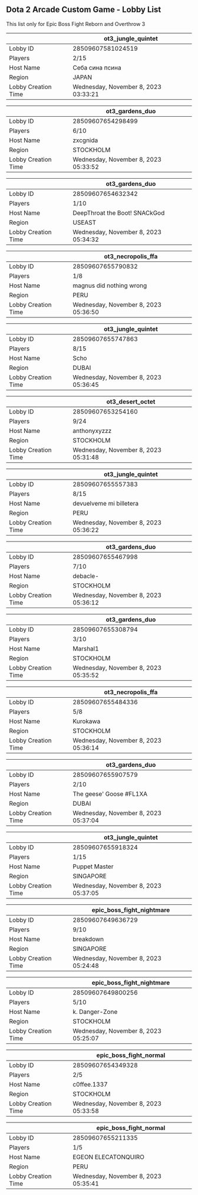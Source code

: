 ## Dota 2 Arcade Custom Game - Lobby List

This list only for Epic Boss Fight Reborn and Overthrow 3

|  | ot3_jungle_quintet |
| ------ | ------ |
| Lobby ID | 28509607581024519 |
| Players | 2/15 |
| Host Name | Себа сина псина |
| Region | JAPAN |
| Lobby Creation Time | Wednesday, November 8, 2023 03:33:21 |


|  | ot3_gardens_duo |
| ------ | ------ |
| Lobby ID | 28509607654298499 |
| Players | 6/10 |
| Host Name | zxcgnida |
| Region | STOCKHOLM |
| Lobby Creation Time | Wednesday, November 8, 2023 05:33:52 |


|  | ot3_gardens_duo |
| ------ | ------ |
| Lobby ID | 28509607654632342 |
| Players | 1/10 |
| Host Name | DeepThroat the Boot! SNACkGod |
| Region | USEAST |
| Lobby Creation Time | Wednesday, November 8, 2023 05:34:32 |


|  | ot3_necropolis_ffa |
| ------ | ------ |
| Lobby ID | 28509607655790832 |
| Players | 1/8 |
| Host Name | magnus did nothing wrong |
| Region | PERU |
| Lobby Creation Time | Wednesday, November 8, 2023 05:36:50 |


|  | ot3_jungle_quintet |
| ------ | ------ |
| Lobby ID | 28509607655747863 |
| Players | 8/15 |
| Host Name | Scho |
| Region | DUBAI |
| Lobby Creation Time | Wednesday, November 8, 2023 05:36:45 |


|  | ot3_desert_octet |
| ------ | ------ |
| Lobby ID | 28509607653254160 |
| Players | 9/24 |
| Host Name | anthonyxyzzz |
| Region | STOCKHOLM |
| Lobby Creation Time | Wednesday, November 8, 2023 05:31:48 |


|  | ot3_jungle_quintet |
| ------ | ------ |
| Lobby ID | 28509607655557383 |
| Players | 8/15 |
| Host Name | devuelveme mi billetera |
| Region | PERU |
| Lobby Creation Time | Wednesday, November 8, 2023 05:36:22 |


|  | ot3_gardens_duo |
| ------ | ------ |
| Lobby ID | 28509607655467998 |
| Players | 7/10 |
| Host Name | debacle- |
| Region | STOCKHOLM |
| Lobby Creation Time | Wednesday, November 8, 2023 05:36:12 |


|  | ot3_gardens_duo |
| ------ | ------ |
| Lobby ID | 28509607655308794 |
| Players | 3/10 |
| Host Name | Marshal1 |
| Region | STOCKHOLM |
| Lobby Creation Time | Wednesday, November 8, 2023 05:35:52 |


|  | ot3_necropolis_ffa |
| ------ | ------ |
| Lobby ID | 28509607655484336 |
| Players | 5/8 |
| Host Name | Kurokawa |
| Region | STOCKHOLM |
| Lobby Creation Time | Wednesday, November 8, 2023 05:36:14 |


|  | ot3_gardens_duo |
| ------ | ------ |
| Lobby ID | 28509607655907579 |
| Players | 2/10 |
| Host Name | The geese' Goose #FL1XA |
| Region | DUBAI |
| Lobby Creation Time | Wednesday, November 8, 2023 05:37:04 |


|  | ot3_jungle_quintet |
| ------ | ------ |
| Lobby ID | 28509607655918324 |
| Players | 1/15 |
| Host Name | Puppet Master |
| Region | SINGAPORE |
| Lobby Creation Time | Wednesday, November 8, 2023 05:37:05 |


|  | epic_boss_fight_nightmare |
| ------ | ------ |
| Lobby ID | 28509607649636729 |
| Players | 9/10 |
| Host Name | breakdown |
| Region | SINGAPORE |
| Lobby Creation Time | Wednesday, November 8, 2023 05:24:48 |


|  | epic_boss_fight_nightmare |
| ------ | ------ |
| Lobby ID | 28509607649800256 |
| Players | 5/10 |
| Host Name | k. Danger-Zone |
| Region | STOCKHOLM |
| Lobby Creation Time | Wednesday, November 8, 2023 05:25:07 |


|  | epic_boss_fight_normal |
| ------ | ------ |
| Lobby ID | 28509607654349328 |
| Players | 2/5 |
| Host Name | c0ffee.1337 |
| Region | STOCKHOLM |
| Lobby Creation Time | Wednesday, November 8, 2023 05:33:58 |


|  | epic_boss_fight_normal |
| ------ | ------ |
| Lobby ID | 28509607655211335 |
| Players | 1/5 |
| Host Name | EGEON ELECATONQUIRO |
| Region | PERU |
| Lobby Creation Time | Wednesday, November 8, 2023 05:35:41 |


